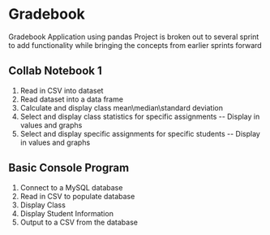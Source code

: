 # Gradebook
Gradebook Application using pandas
Project is broken out to several sprint to add functionality while bringing the concepts from earlier sprints forward
## Collab Notebook 1
1. Read in CSV into dataset
2. Read dataset into a data frame
3. Calculate and display class mean\median\standard deviation
4. Select and display class statistics for specific assignments
-- Display in values and graphs
5. Select and display specific assignments for specific students
-- Display in values and graphs
## Basic Console Program
1. Connect to a MySQL database
2. Read in CSV to populate database
3. Display Class
4. Display Student Information
5. Output to a CSV from the database
